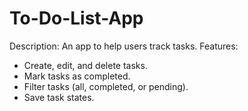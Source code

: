 # To-Do-List-App
Description: An app to help users track tasks.
Features:
- Create, edit, and delete tasks.
- Mark tasks as completed.
- Filter tasks (all, completed, or pending).
- Save task states.
